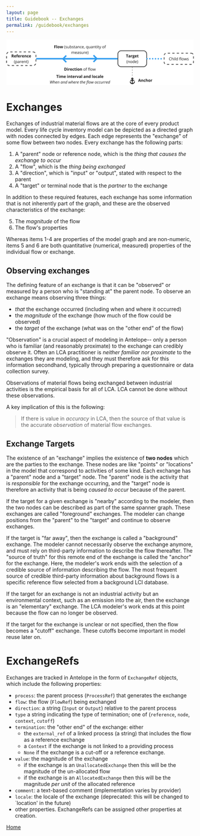 ```yaml
---
layout: page
title: Guidebook -- Exchanges
permalink: /guidebook/exchanges
---
```


![A life cycle inventory "fragment" -- an observed material exchange](/assets/img/exchange.png)

# Exchanges

Exchanges of industrial material flows are at the core of every product model. Every life cycle inventory model can be depicted as a directed graph with nodes connected by edges.  Each edge represents the "exchange" of some flow between two nodes. Every exchange has the following parts:

 1. A "parent" node or reference node, which is the *thing that causes the exchange to occur*
 2. A "flow", which is the *thing being exchanged*
 3. A "direction", which is "input" or "output", stated with respect to the parent
 4. A "target" or terminal node that is the *partner* to the exchange

In addition to these required features, each exchange has some information that is not inherently part of the graph, and these are the observed characteristics of the exchange:

 5. The *magnitude* of the flow
 6. The flow's properties

Whereas items 1-4 are properties of the model graph and are non-numeric, items 5 and 6 are both quantitative (numerical, measured) properties of the individual flow or exchange.

## Observing exchanges

The defining feature of an exchange is that it can be "observed" or measured by a person who is "standing at" the parent node. To observe an exchange means observing three things:

 * *that* the exchange occurred (including when and where it occurred)
 * the *magnitude* of the exchange (how much of the flow could be observed)
 * the *target* of the exchange (what was on the "other end" of the flow)

"Observation" is a crucial aspect of modeling in Antelope-- only a person who is familiar (and reasonably proximate) to the exchange can credibly observe it.  Often an LCA practitioner is *neither familiar nor proximate* to the exchanges they are modeling, and they must therefore ask for this information secondhand, typically through preparing a questionnaire or data collection survey.  

Observations of material flows being exchanged between industrial activities is the empirical basis for all of LCA. LCA cannot be done without these observations.  

A key implication of this is the following:

> If there is value in *accuracy* in LCA, then the source of that value is the accurate *observation* of material flow exchanges.


## Exchange Targets

The existence of an "exchange" implies the existence of **two nodes** which are the parties to the exchange.  These nodes are  like "points" or "locations" in the model that correspond to activities of some kind.  Each exchange has a "parent" node and a "target" node.  The "parent" node is the activity that is *responsible* for the exchange occurring, and the "target" node is therefore an activity that is being *caused to occur* because of the parent. 

If the target for a given exchange is "nearby" according to the modeler, then the two nodes can be described as part of the same spanner graph.  These exchanges are called "foreground" exchanges.  The modeler can change positions from the "parent" to the "target" and continue to observe exchanges.  

If the target is "far away", then the exchange is called a "background" exchange. The modeler cannot necessarily observe the exchange anymore, and must rely on third-party information to describe the flow thereafter.  The "source of truth" for this remote end of the exchange is called the "anchor" for the exchange.  Here, the modeler's work ends with the selection of a credible source of information describing the flow. The most frequent source of credible third-party information about background flows is a specific reference flow selected from a background LCI database.  

If the target for an exchange is not an industrial activity but an environmental context, such as an emission into the air, then the exchange is an "elementary" exchange. The LCA modeler's work ends at this point because the flow can no longer be observed.

If the target for the exchange is unclear or not specified, then the flow becomes a "cutoff" exchange.  These cutoffs become important in model reuse later on.

# ExchangeRefs

Exchanges are tracked in Antelope in the form of `ExchangeRef` objects, which include the following properties:

 - `process`: the parent process (`ProcessRef`) that generates the exchange
 - `flow`: the flow (`FlowRef`) being exchanged
 - `direction`: a string (`Input` or `Output`) relative to the parent process
 - `type` a string indicating the type of termination; one of (`reference`, `node`, `context`, `cutoff`)
 - `termination`: the "other end" of the exchange: either
   - the `external_ref` of a linked process (a string) that includes the flow as a reference exchange
   - a `Context` if the exchange is not linked to a providing process
   - `None` if the exchange is a cut-off or a reference exchange.
 - `value`: the magnitude of the exchange
   - if the exchange is an `UnallocatedExchange` then this will be the magnitude of the un-allocated flow
   - if the exchange is an `AllocatedExchange` then this will be the magnitude *per unit* of the allocated reference
 - `comment`: a text-based comment (implementation varies by provider)
 - `locale`: the locale of the exchange (deprecated: this will be changed to `location' in the future)
 - other properties. ExchangeRefs can be assigned other properties at creation.


[Home](/guidebook/)
